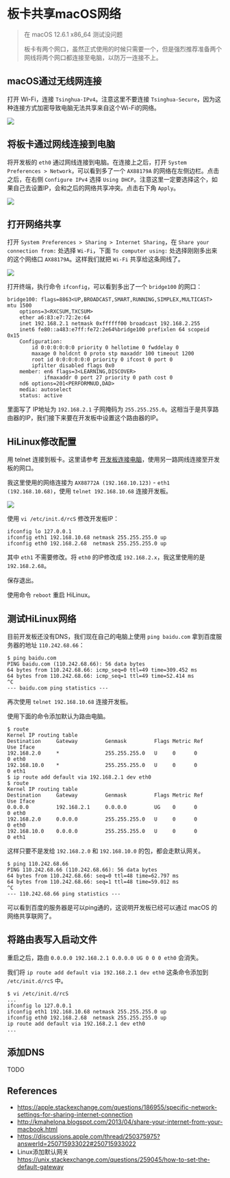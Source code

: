 # 板卡共享macOS网络

> 在 macOS 12.6.1 x86_64 测试没问题
> 
> 板卡有两个网口，虽然正式使用的时候只需要一个，但是强烈推荐准备两个网线将两个网口都连接至电脑，以防万一连接不上。

## macOS通过无线网连接

打开 Wi-Fi，连接 `Tsinghua-IPv4`。注意这里不要连接 `Tsinghua-Secure`，因为这种连接方式加密导致电脑无法共享来自这个Wi-Fi的网络。

![](images-221117/0.png)

## 将板卡通过网线连接到电脑

将开发板的 `eth0` 通过网线连接到电脑。在连接上之后，打开 `System Preferences > Network`，可以看到多了一个 `AX88179A` 的网络在左侧边栏。点击之后，在右侧 `Configure IPv4` 选择 `Using DHCP`。注意这里一定要选择这个，如果自己去设置IP，会和之后的网络共享冲突。点击右下角 `Apply`。

![](images-221117/1.png)

## 打开网络共享

打开 `System Preferences > Sharing > Internet Sharing`，在 `Share your connection from:` 处选择 `Wi-Fi`，下面 `To computer using:` 处选择刚刚多出来的这个网络口 `AX88179A`。这样我们就把 `Wi-Fi` 共享给这条网线了。

![](images-221117/2.png)

打开终端，执行命令 `ifconfig`，可以看到多出了一个 `bridge100` 的网口：

```
bridge100: flags=8863<UP,BROADCAST,SMART,RUNNING,SIMPLEX,MULTICAST> mtu 1500
	options=3<RXCSUM,TXCSUM>
	ether a6:83:e7:72:2e:64
	inet 192.168.2.1 netmask 0xffffff00 broadcast 192.168.2.255
	inet6 fe80::a483:e7ff:fe72:2e64%bridge100 prefixlen 64 scopeid 0x15
	Configuration:
		id 0:0:0:0:0:0 priority 0 hellotime 0 fwddelay 0
		maxage 0 holdcnt 0 proto stp maxaddr 100 timeout 1200
		root id 0:0:0:0:0:0 priority 0 ifcost 0 port 0
		ipfilter disabled flags 0x0
	member: en6 flags=3<LEARNING,DISCOVER>
	        ifmaxaddr 0 port 27 priority 0 path cost 0
	nd6 options=201<PERFORMNUD,DAD>
	media: autoselect
	status: active
```

里面写了 IP地址为 `192.168.2.1` 子网掩码为 `255.255.255.0`。这相当于是共享路由器的IP，我们接下来要在开发板中设置这个路由器的IP。

## HiLinux修改配置

用 telnet 连接到板卡。这里请参考 [开发板连接电脑](../NIPC/connect-network.md)，使用另一路网线连接至开发板的网口。

我这里使用的网络连接为 `AX88772A (192.168.10.123)` - `eth1 (192.168.10.68)`，使用 `telnet 192.168.10.68` 连接开发板。

![](images-221117/3.png)

使用 `vi /etc/init.d/rcS` 修改开发板IP：

```
ifconfig lo 127.0.0.1
ifconfig eth1 192.168.10.68 netmask 255.255.255.0 up
ifconfig eth0 192.168.2.68  netmask 255.255.255.0 up
```

其中 `eth1` 不需要修改。将 `eth0` 的IP修改成 `192.168.2.x`，我这里使用的是 `192.168.2.68`。

保存退出。

使用命令 `reboot` 重启 HiLinux。

## 测试HiLinux网络

目前开发板还没有DNS，我们现在自己的电脑上使用 `ping baidu.com` 拿到百度服务器的地址 `110.242.68.66`：

```
$ ping baidu.com
PING baidu.com (110.242.68.66): 56 data bytes
64 bytes from 110.242.68.66: icmp_seq=0 ttl=49 time=309.452 ms
64 bytes from 110.242.68.66: icmp_seq=1 ttl=49 time=52.414 ms
^C
--- baidu.com ping statistics ---
```

再次使用 `telnet 192.168.10.68` 连接开发板。

使用下面的命令添加默认为路由电脑。

```
$ route
Kernel IP routing table
Destination     Gateway         Genmask         Flags Metric Ref    Use Iface
192.168.2.0     *               255.255.255.0   U     0      0        0 eth0
192.168.10.0    *               255.255.255.0   U     0      0        0 eth1
$ ip route add default via 192.168.2.1 dev eth0
$ route
Kernel IP routing table
Destination     Gateway         Genmask         Flags Metric Ref    Use Iface
0.0.0.0         192.168.2.1     0.0.0.0         UG    0      0        0 eth0
192.168.2.0     0.0.0.0         255.255.255.0   U     0      0        0 eth0
192.168.10.0    0.0.0.0         255.255.255.0   U     0      0        0 eth1
```

这样只要不是发给 `192.168.2.0` 和 `192.168.10.0` 的包，都会走默认网关。

```
$ ping 110.242.68.66
PING 110.242.68.66 (110.242.68.66): 56 data bytes
64 bytes from 110.242.68.66: seq=0 ttl=48 time=62.797 ms
64 bytes from 110.242.68.66: seq=1 ttl=48 time=59.012 ms
^C
--- 110.242.68.66 ping statistics ---
```

可以看到百度的服务器是可以ping通的，这说明开发板已经可以通过 macOS 的网络共享联网了。

## 将路由表写入启动文件

重启之后，路由 `0.0.0.0 192.168.2.1 0.0.0.0 UG 0 0 0 eth0` 会消失。

我们将 `ip route add default via 192.168.2.1 dev eth0` 这条命令添加到 `/etc/init.d/rcS` 中。

```
$ vi /etc/init.d/rcS
...
ifconfig lo 127.0.0.1
ifconfig eth1 192.168.10.68 netmask 255.255.255.0 up
ifconfig eth0 192.168.2.68  netmask 255.255.255.0 up
ip route add default via 192.168.2.1 dev eth0
...
```

## 添加DNS

TODO

## References

- https://apple.stackexchange.com/questions/186955/specific-network-settings-for-sharing-internet-connection
- http://kmahelona.blogspot.com/2013/04/share-your-internet-from-your-macbook.html
- https://discussions.apple.com/thread/250375975?answerId=250715933022#250715933022
- Linux添加默认网关 https://unix.stackexchange.com/questions/259045/how-to-set-the-default-gateway
